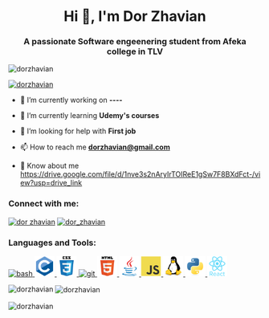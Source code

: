 <h1 align="center">Hi 👋, I'm Dor Zhavian</h1>
<h3 align="center">A passionate Software engeenering student from Afeka college in TLV</h3>

<p align="left"> <img src="https://komarev.com/ghpvc/?username=dorzhavian&label=Profile%20views&color=0e75b6&style=flat" alt="dorzhavian" /> </p>

<p align="left"> <a href="https://github.com/ryo-ma/github-profile-trophy"><img src="https://github-profile-trophy.vercel.app/?username=dorzhavian" alt="dorzhavian" /></a> </p>

- 🔭 I’m currently working on **----**

- 🌱 I’m currently learning **Udemy's courses**

- 🤝 I’m looking for help with **First job**

- 📫 How to reach me **dorzhavian@gmail.com**

- 📄 Know about me https://drive.google.com/file/d/1nve3s2nAryIrTOIReE1gSw7F8BXdFct-/view?usp=drive_link

<h3 align="left">Connect with me:</h3>
<p align="left">
<a href="https://linkedin.com/in/dor zhavian" target="blank"><img align="center" src="https://raw.githubusercontent.com/rahuldkjain/github-profile-readme-generator/master/src/images/icons/Social/linked-in-alt.svg" alt="dor zhavian" height="30" width="40" /></a>
<a href="https://instagram.com/dor_zhavian" target="blank"><img align="center" src="https://raw.githubusercontent.com/rahuldkjain/github-profile-readme-generator/master/src/images/icons/Social/instagram.svg" alt="dor_zhavian" height="30" width="40" /></a>
</p>

<h3 align="left">Languages and Tools:</h3>
<p align="left"> <a href="https://www.gnu.org/software/bash/" target="_blank" rel="noreferrer"> <img src="https://www.vectorlogo.zone/logos/gnu_bash/gnu_bash-icon.svg" alt="bash" width="40" height="40"/> </a> <a href="https://www.cprogramming.com/" target="_blank" rel="noreferrer"> <img src="https://raw.githubusercontent.com/devicons/devicon/master/icons/c/c-original.svg" alt="c" width="40" height="40"/> </a> <a href="https://www.w3schools.com/css/" target="_blank" rel="noreferrer"> <img src="https://raw.githubusercontent.com/devicons/devicon/master/icons/css3/css3-original-wordmark.svg" alt="css3" width="40" height="40"/> </a> <a href="https://git-scm.com/" target="_blank" rel="noreferrer"> <img src="https://www.vectorlogo.zone/logos/git-scm/git-scm-icon.svg" alt="git" width="40" height="40"/> </a> <a href="https://www.w3.org/html/" target="_blank" rel="noreferrer"> <img src="https://raw.githubusercontent.com/devicons/devicon/master/icons/html5/html5-original-wordmark.svg" alt="html5" width="40" height="40"/> </a> <a href="https://www.java.com" target="_blank" rel="noreferrer"> <img src="https://raw.githubusercontent.com/devicons/devicon/master/icons/java/java-original.svg" alt="java" width="40" height="40"/> </a> <a href="https://developer.mozilla.org/en-US/docs/Web/JavaScript" target="_blank" rel="noreferrer"> <img src="https://raw.githubusercontent.com/devicons/devicon/master/icons/javascript/javascript-original.svg" alt="javascript" width="40" height="40"/> </a> <a href="https://www.linux.org/" target="_blank" rel="noreferrer"> <img src="https://raw.githubusercontent.com/devicons/devicon/master/icons/linux/linux-original.svg" alt="linux" width="40" height="40"/> </a> <a href="https://www.python.org" target="_blank" rel="noreferrer"> <img src="https://raw.githubusercontent.com/devicons/devicon/master/icons/python/python-original.svg" alt="python" width="40" height="40"/> </a> <a href="https://reactjs.org/" target="_blank" rel="noreferrer"> <img src="https://raw.githubusercontent.com/devicons/devicon/master/icons/react/react-original-wordmark.svg" alt="react" width="40" height="40"/> </a> </p>

<p><img align="left" src="https://github-readme-stats.vercel.app/api/top-langs?username=dorzhavian&show_icons=true&locale=en&layout=compact" alt="dorzhavian" /></p>

<p>&nbsp;<img align="center" src="https://github-readme-stats.vercel.app/api?username=dorzhavian&show_icons=true&locale=en" alt="dorzhavian" /></p>

<p><img align="center" src="https://github-readme-streak-stats.herokuapp.com/?user=dorzhavian&" alt="dorzhavian" /></p>

